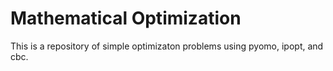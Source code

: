 # Mathematical Optimization

This is a repository of simple optimizaton problems using pyomo, ipopt, and cbc.
